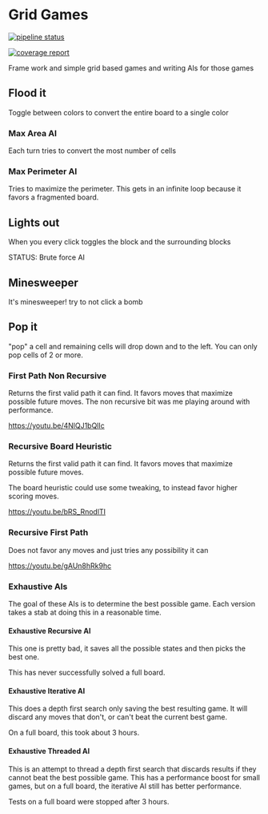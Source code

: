 # Grid Games

[![pipeline status](https://gitlab.com/dragon1672/grid-games/badges/master/pipeline.svg)](https://gitlab.com/dragon1672/grid-games/commits/master)

[![coverage report](https://gitlab.com/dragon1672/grid-games/badges/master/coverage.svg)](https://gitlab.com/dragon1672/grid-games/commits/master)

Frame work and simple grid based games and writing AIs for those games

## Flood it

Toggle between colors to convert the entire board to a single color

### Max Area AI

Each turn tries to convert the most number of cells

### Max Perimeter AI

Tries to maximize the perimeter. This gets in an infinite 
loop because it favors a fragmented board.

## Lights out

When you every click toggles the block and the surrounding blocks

STATUS: Brute force AI

## Minesweeper

It's minesweeper! try to not click a bomb

## Pop it

"pop" a cell and remaining cells will drop down and to the left.
You can only pop cells of 2 or more.

### First Path Non Recursive

Returns the first valid path it can find. It favors moves that maximize possible
future moves. The non recursive bit was me playing around with performance.

https://youtu.be/4NlQJ1bQlIc

### Recursive Board Heuristic

Returns the first valid path it can find. It favors moves that maximize possible
future moves. 

The board heuristic could use some tweaking, to instead favor higher scoring moves.

https://youtu.be/bRS_RnodlTI

### Recursive First Path

Does not favor any moves and just tries any possibility it can

https://youtu.be/gAUn8hRk9hc

### Exhaustive AIs

The goal of these AIs is to determine the best possible game. Each version
takes a stab at doing this in a reasonable time.

#### Exhaustive Recursive AI

This one is pretty bad, it saves all the possible states and then picks the best one.

This has never successfully solved a full board.

#### Exhaustive Iterative AI

This does a depth first search only saving the best resulting game. It will discard any
moves that don't, or can't beat the current best game.

On a full board, this took about 3 hours.

#### Exhaustive Threaded AI

This is an attempt to thread a depth first search that discards results if they cannot beat
the best possible game. This has a performance boost for small games, but on a full board,
the iterative AI still has better performance.

Tests on a full board were stopped after 3 hours.